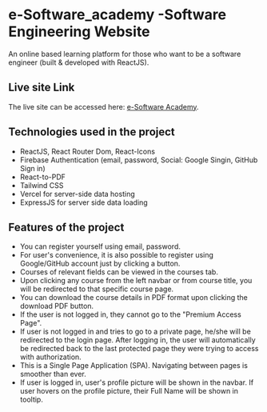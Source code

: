 # e-Software_academy -Software Engineering Website

An online based learning platform for those who want to be a software engineer (built & developed with ReactJS).

## Live site Link

The live site can be accessed here: [e-Software Academy](https://e-software-academy.web.app/).

## Technologies used in the project

- ReactJS, React Router Dom, React-Icons
- Firebase Authentication (email, password, Social: Google Singin, GitHub Sign in)
- React-to-PDF
- Tailwind CSS
- Vercel for server-side data hosting
- ExpressJS for server side data loading

## Features of the project

- You can register yourself using email, password.
- For user's convenience, it is also possible to register using Google/GitHub account just by clicking a button.
- Courses of relevant fields can be viewed in the courses tab.
- Upon clicking any course from the left navbar or from course title, you will be redirected to that specific course page.
- You can download the course details in PDF format upon clicking the download PDF button.
- If the user is not logged in, they cannot go to the "Premium Access Page".
- If user is not logged in and tries to go to a private page, he/she will be redirected to the login page. After logging in, the user will automatically be redirected back to the last protected page they were trying to access with authorization.
- This is a Single Page Application (SPA). Navigating between pages is smoother than ever.
- If user is logged in, user's profile picture will be shown in the navbar. If user hovers on the profile picture, their Full Name will be shown in tooltip.
